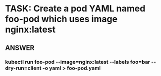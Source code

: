 

# TASK:  Create a pod YAML named foo-pod which uses image nginx:latest

## ANSWER


### kubectl run foo-pod --image=nginx:latest --labels foo=bar --dry-run=client -o yaml > foo-pod.yaml


